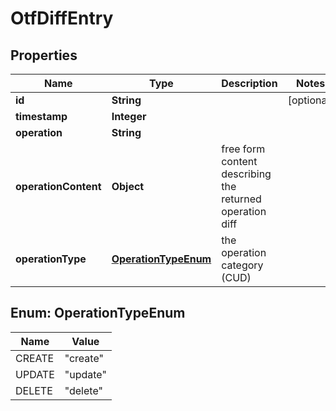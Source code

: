 

# OtfDiffEntry


## Properties

Name | Type | Description | Notes
------------ | ------------- | ------------- | -------------
**id** | **String** |  |  [optional]
**timestamp** | **Integer** |  | 
**operation** | **String** |  | 
**operationContent** | **Object** | free form content describing the returned operation diff | 
**operationType** | [**OperationTypeEnum**](#OperationTypeEnum) | the operation category (CUD) | 



## Enum: OperationTypeEnum

Name | Value
---- | -----
CREATE | &quot;create&quot;
UPDATE | &quot;update&quot;
DELETE | &quot;delete&quot;



